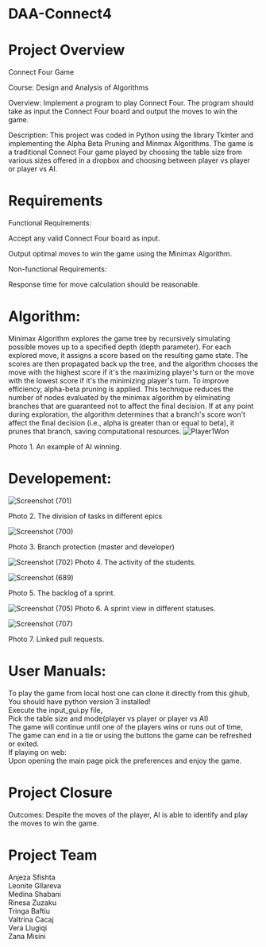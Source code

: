 # DAA-Connect4
# Project Overview
Connect Four Game 

Course: Design and Analysis of Algorithms

Overview: Implement a program to play Connect Four. The program should take as input the Connect Four board and output the moves to win the game.

Description: This project was coded in Python using the library Tkinter and implementing the Alpha Beta Pruning and Minmax Algorithms. 
The game is a traditional Connect Four game played by choosing the table size from various sizes offered in a dropbox and choosing between player vs player or player vs AI. 


# Requirements  
Functional Requirements:  
 
Accept any valid Connect Four board as input.  
  
Output optimal moves to win the game using the Minimax Algorithm.  
  
Non-functional Requirements:  
 
Response time for move calculation should be reasonable.
# Algorithm:
 Minimax Algorithm explores the game tree by recursively simulating possible moves up to a specified depth (depth parameter). For each explored move, it assigns a score based on the resulting game state. The scores are then propagated back up the tree, and the algorithm chooses the move with the highest score if it's the maximizing player's turn or the move with the lowest score if it's the minimizing player's turn.
To improve efficiency, alpha-beta pruning is applied. This technique reduces the number of nodes evaluated by the minimax algorithm by eliminating branches that are guaranteed not to affect the final decision.
 If at any point during exploration, the algorithm determines that a branch's score won't affect the final decision (i.e., alpha is greater than or equal to beta), it prunes that branch, saving computational resources. 
 ![Player1Won](https://github.com/VeraLlugiqi/DAA-Connect4/assets/118756985/f2b79623-3d2a-44fb-996e-90735e3f4cd0)



Photo 1. An example of AI winning.
# Developement:


![Screenshot (701)](https://github.com/VeraLlugiqi/DAA-Connect4/assets/115923848/ccfd594d-cfbe-4f4d-baf5-bcb3116e90f5)

Photo 2. The division of tasks in different epics

![Screenshot (700)](https://github.com/VeraLlugiqi/DAA-Connect4/assets/115923848/121f2354-3401-4100-85d7-91f1b7404d12)

Photo 3. Branch protection (master and developer)


![Screenshot (702)](https://github.com/VeraLlugiqi/DAA-Connect4/assets/115923848/bd2aea25-be3e-404b-9db6-320f78576592)
Photo 4. The activity of the students.


![Screenshot (689)](https://github.com/VeraLlugiqi/DAA-Connect4/assets/115923848/172edaf6-6e81-4f9d-9060-2bdade5756a5)

Photo 5. The backlog of a sprint.


![Screenshot (705)](https://github.com/VeraLlugiqi/DAA-Connect4/assets/115923848/175dab01-b9db-4bc3-9f30-0330dfde476f)
Photo 6. A sprint view in different statuses.

![Screenshot (707)](https://github.com/VeraLlugiqi/DAA-Connect4/assets/115923848/1cbaa09a-dcd3-43bb-a57c-09c0cf4feab7)

Photo 7. Linked pull requests.




# User Manuals:
To play the game from local host one can clone it directly from this gihub, <br> 
	You should have python version 3 installed! <br> 
	Execute the input_gui.py file, <br> 
	Pick the table size and mode(player vs player or player vs AI) <br> 
	The game will continue until one of the players wins or runs out of time, <br> 
	The game can end in a tie or using the buttons the game can be refreshed or exited. <br>
If playing on web: <br>
	Upon opening the main page pick the preferences and enjoy the game.

# Project Closure
Outcomes:
Despite the moves of the player, AI is able to identify and play the moves to win the game.
# Project Team
Anjeza Sfishta <br>
Leonite Gllareva <br>
Medina Shabani<br>
Rinesa Zuzaku<br>
Tringa Baftiu<br>
Valtrina Cacaj<br>
Vera Llugiqi<br>
Zana Misini<br>
